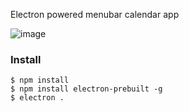 Electron powered menubar calendar app

![image](https://cloud.githubusercontent.com/assets/848347/10860519/98fc04fc-7f26-11e5-9629-8195ff8115eb.png)

### Install
```
$ npm install
$ npm install electron-prebuilt -g
$ electron .
```
